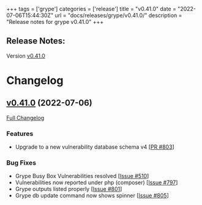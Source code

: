 +++
tags = ['grype']
categories = ['release']
title = "v0.41.0"
date = "2022-07-06T15:44:30Z"
url = "docs/releases/grype/v0.41.0/"
description = "Release notes for grype v0.41.0"
+++

## Release Notes:
Version [v0.41.0](https://github.com/anchore/grype/releases/tag/v0.41.0)

# Changelog

## [v0.41.0](https://github.com/anchore/grype/tree/v0.41.0) (2022-07-06)

[Full Changelog](https://github.com/anchore/grype/compare/v0.40.1...v0.41.0)

### Features
- Upgrade to a new vulnerability database schema v4 [[PR #803](https://github.com/anchore/grype/commit/44032c514c1fb4e2f60d568a7ef51f894bc404f1)]

### Bug Fixes

- Grype Busy Box Vulnerabilities resolved  [[Issue #510](https://github.com/anchore/grype/issues/510)]
- Vulnerabilities now reported under php (composer) [[Issue #797](https://github.com/anchore/grype/issues/797)]
- Grype outputs listed properly [[Issue #801](https://github.com/anchore/grype/issues/801)]
- Grype db update command now shows spinner [[Issue #805](https://github.com/anchore/grype/issues/805)]
